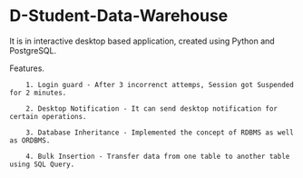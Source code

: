 # D-Student-Data-Warehouse
It is in interactive desktop based application, created using Python and PostgreSQL.

Features.
        
        1. Login guard - After 3 incorrenct attemps, Session got Suspended for 2 minutes.
        
        2. Desktop Notification - It can send desktop notification for certain operations.
        
        3. Database Inheritance - Implemented the concept of RDBMS as well as ORDBMS.
        
        4. Bulk Insertion - Transfer data from one table to another table using SQL Query.
  

